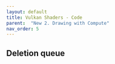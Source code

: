 ```yaml
---
layout: default
title: Vulkan Shaders - Code
parent:  "New 2. Drawing with Compute"
nav_order: 5
---
```


## Deletion queue

